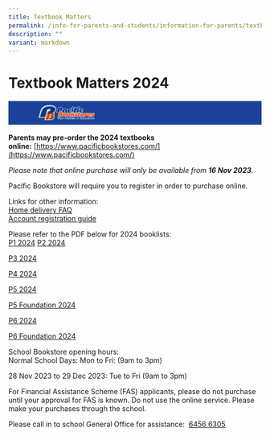 ```yaml
---
title: Textbook Matters
permalink: /info-for-parents-and-students/information-for-parents/textbook-matters/
description: ""
variant: markdown
---
```

# **Textbook Matters 2024**

![](/images/Capture6.png)

**Parents may pre-order the 2024 textbooks online:** [https://www.pacificbookstores.com/](https://www.pacificbookstores.com/)  

_Please note that online purchase will only be available from **16 Nov 2023**._   
  
Pacific Bookstore will require you to register in order to purchase online.
  
Links for other information:  
[Home delivery FAQ](https://www.pacificbookstores.com/home-delivery-faq)  
[Account registration guide](https://www.pacificbookstores.com/account-registration-guide)

Please refer to the PDF below for 2024 booklists:   
[P1 2024](/files/Textbook%20Matters%202024/p1%202024.pdf)
[P2 2024](/files/Textbook%20Matters%202024/p2%202024.pdf)

[P3 2024](/files/Textbook%20Matters%202024/p3%202024.pdf)

[P4 2024](/files/Textbook%20Matters%202024/p4%202024.pdf)

[P5 2024](/files/Textbook%20Matters%202024/p5%202024.pdf)

[P5 Foundation 2024](/files/Textbook%20Matters%202024/p5%20foundation%202024.pdf)

[P6 2024](/files/Textbook%20Matters%202024/p6%202024.pdf)

[P6 Foundation 2024](/files/Textbook%20Matters%202024/p6%20foundation%202024.pdf)

School Bookstore opening hours:  
Normal School Days:
Mon to Fri: (9am to 3pm)

28 Nov 2023 to 29 Dec 2023: Tue to Fri (9am to 3pm)
  
For Financial Assistance Scheme (FAS) applicants, please do not purchase until your approval for FAS is known. Do not use the online service. Please make your purchases through the school.

Please call in to school General Office for assistance:  [6456 6305](https://www.google.com/search?q=jing+shan+primary+school&rlz=1C1GCEA_enSG965SG965&oq=jing+shan+&aqs=chrome.0.69i59j46i175i199i512j69i57j0i457i512j0i512j69i60l3.4118j0j7&sourceid=chrome&ie=UTF-8#)